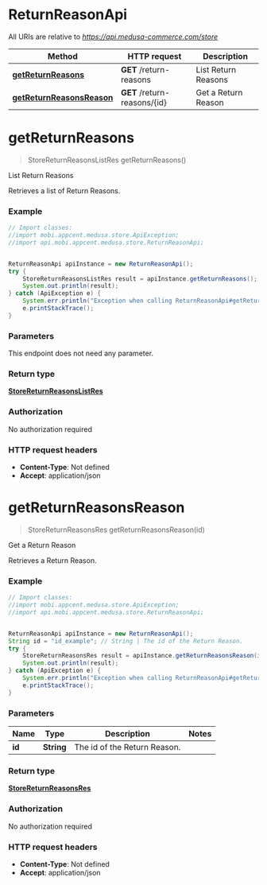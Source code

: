 # ReturnReasonApi

All URIs are relative to *https://api.medusa-commerce.com/store*

Method | HTTP request | Description
------------- | ------------- | -------------
[**getReturnReasons**](ReturnReasonApi.md#getReturnReasons) | **GET** /return-reasons | List Return Reasons
[**getReturnReasonsReason**](ReturnReasonApi.md#getReturnReasonsReason) | **GET** /return-reasons/{id} | Get a Return Reason

<a name="getReturnReasons"></a>
# **getReturnReasons**
> StoreReturnReasonsListRes getReturnReasons()

List Return Reasons

Retrieves a list of Return Reasons.

### Example
```java
// Import classes:
//import mobi.appcent.medusa.store.ApiException;
//import api.mobi.appcent.medusa.store.ReturnReasonApi;


ReturnReasonApi apiInstance = new ReturnReasonApi();
try {
    StoreReturnReasonsListRes result = apiInstance.getReturnReasons();
    System.out.println(result);
} catch (ApiException e) {
    System.err.println("Exception when calling ReturnReasonApi#getReturnReasons");
    e.printStackTrace();
}
```

### Parameters
This endpoint does not need any parameter.

### Return type

[**StoreReturnReasonsListRes**](StoreReturnReasonsListRes.md)

### Authorization

No authorization required

### HTTP request headers

 - **Content-Type**: Not defined
 - **Accept**: application/json

<a name="getReturnReasonsReason"></a>
# **getReturnReasonsReason**
> StoreReturnReasonsRes getReturnReasonsReason(id)

Get a Return Reason

Retrieves a Return Reason.

### Example
```java
// Import classes:
//import mobi.appcent.medusa.store.ApiException;
//import api.mobi.appcent.medusa.store.ReturnReasonApi;


ReturnReasonApi apiInstance = new ReturnReasonApi();
String id = "id_example"; // String | The id of the Return Reason.
try {
    StoreReturnReasonsRes result = apiInstance.getReturnReasonsReason(id);
    System.out.println(result);
} catch (ApiException e) {
    System.err.println("Exception when calling ReturnReasonApi#getReturnReasonsReason");
    e.printStackTrace();
}
```

### Parameters

Name | Type | Description  | Notes
------------- | ------------- | ------------- | -------------
 **id** | **String**| The id of the Return Reason. |

### Return type

[**StoreReturnReasonsRes**](StoreReturnReasonsRes.md)

### Authorization

No authorization required

### HTTP request headers

 - **Content-Type**: Not defined
 - **Accept**: application/json

